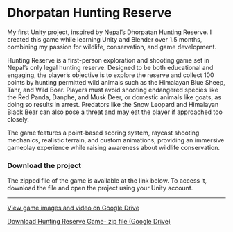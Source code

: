 <h1>Dhorpatan Hunting Reserve</h1>

My first Unity project, inspired by Nepal’s Dhorpatan Hunting Reserve. I created this game while learning Unity and Blender over 1.5 months, combining my passion for wildlife, conservation, and game development.

Hunting Reserve is a first-person exploration and shooting game set in Nepal’s only legal hunting reserve. Designed to be both educational and engaging, the player’s objective is to explore the reserve and collect 100 points by hunting permitted wild animals such as the Himalayan Blue Sheep, Tahr, and Wild Boar. Players must avoid shooting endangered species like the Red Panda, Danphe, and Musk Deer, or domestic animals like goats, as doing so results in arrest. Predators like the Snow Leopard and Himalayan Black Bear can also pose a threat and may eat the player if approached too closely.

The game features a point-based scoring system, raycast shooting mechanics, realistic terrain, and custom animations, providing an immersive gameplay experience while raising awareness about wildlife conservation.

<h3>Download the project </h3>
The zipped file of the game is available at the link below. To access it, download the file and open the project using your Unity account.

___


[View game images and video on Google Drive](https://drive.google.com/drive/folders/12gwkUJnMsiQhGyrT9DPqc2rJW7cKGwsO?usp=sharing)

[Download Hunting Reserve Game- zip file (Google Drive)](https://drive.google.com/file/d/1F0tdmJuk5AXoVByyBu4rME1ZnIq8N4-8/view?usp=sharing)
